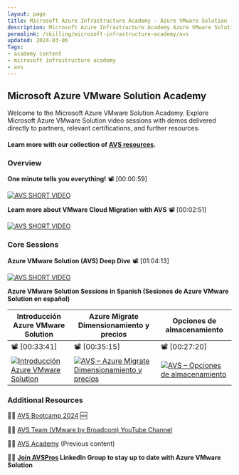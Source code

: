 ```yaml
---
layout: page
title: Microsoft Azure Infrastructure Academy — Azure VMware Solution (AVS)
description: Microsoft Azure Infrastructure Academy Azure VMware Solution (AVS).
permalink: /skilling/microsoft-infrastructure-academy/avs
updated: 2024-03-06
Tags:
- academy content
- microsoft infrastructure academy
- avs
---
```


## Microsoft Azure VMware Solution Academy
Welcome to the Microsoft Azure VMware Solution Academy. Explore Microsoft Azure VMware Solution video sessions with demos delivered directly to partners, relevant certifications, and further resources.

#### Learn more with our collection of [AVS resources](/PartnerResources/skilling/microsoft-infrastructure-academy/resources/avs-resources).

### Overview

**One minute tells you everything!** 📽️ [00:00:59]

[![AVS SHORT VIDEO](https://img.youtube.com/vi/VaF-f4DgK2s/mqdefault.jpg)](https://www.youtube.com/watch?v=VaF-f4DgK2s)

**Learn more about VMware Cloud Migration with AVS** 📽️ [00:02:51]

[![AVS SHORT VIDEO](https://img.youtube.com/vi/VcWXQ86dro0/mqdefault.jpg)](https://www.youtube.com/watch?v=VcWXQ86dro0)

### Core Sessions

**Azure VMware Solution (AVS) Deep Dive** 📽️ [01:04:13]

[![AVS SHORT VIDEO](https://img.youtube.com/vi/cBwxLSZMN9o/mqdefault.jpg)](https://www.youtube.com/watch?v=cBwxLSZMN9o)

**Azure VMware Solution Sessions in Spanish (Sesiones de Azure VMware Solution en español)**


| Introducción Azure VMware Solution  | Azure Migrate Dimensionamiento y precios | Opciones de almacenamiento |
|-------------------------------------|------------------------------------------|----------------------------|
|       📽️ [00:33:41]       |       📽️ [00:35:15]       |       📽️ [00:27:20]       |
| [![Introducción Azure VMware Solution](https://img.youtube.com/vi/UkJCqHW2ly0/mqdefault.jpg)](https://www.youtube.com/watch?v=UkJCqHW2ly0) | [![AVS – Azure Migrate Dimensionamiento y precios](https://img.youtube.com/vi/MpKUdOdpqSY/mqdefault.jpg)](https://www.youtube.com/watch?v=MpKUdOdpqSY)  | [![AVS – Opciones de almacenamiento](https://img.youtube.com/vi/WkrM2ioUTVk/mqdefault.jpg)](https://www.youtube.com/watch?v=WkrM2ioUTVk) |


### Additional Resources

👩‍💻 [AVS Bootcamp 2024](https://aka.ms/AVSBootcamp2023) 🆕

👩‍💻 [AVS Team (VMware by Broadcom) YouTube Channel](https://www.youtube.com/@avs-team/videos)

👩‍💻 [AVS Academy](https://aka.ms/AVSA) (Previous content)

🧑‍💼 **[Join AVSPros](https://aka.ms/AVSPros) LinkedIn Group to stay up to date with Azure VMware Solution**
